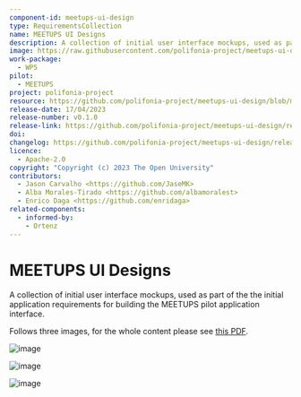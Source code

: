 ```yaml
---
component-id: meetups-ui-design
type: RequirementsCollection
name: MEETUPS UI Designs
description: A collection of initial user interface mockups, used as part of the the initial application requirements for building the MEETUPS pilot application interface
image: https://raw.githubusercontent.com/polifonia-project/meetups-ui-design/main/png/meetups-ui-initial-designs-1.png
work-package: 
  - WP5
pilot:
  - MEETUPS
project: polifonia-project
resource: https://github.com/polifonia-project/meetups-ui-design/blob/main/meetups-ui-initial-designs.pdf
release-date: 17/04/2023
release-number: v0.1.0
release-link: https://github.com/polifonia-project/meetups-ui-design/releases/tag/v0.1.0
doi:
changelog: https://github.com/polifonia-project/meetups-ui-design/releases/tag/v0.1.0
licence:
  - Apache-2.0
copyright: "Copyright (c) 2023 The Open University"
contributors:
  - Jason Carvalho <https://github.com/JaseMK>
  - Alba Morales-Tirado <https://github.com/albamoralest>
  - Enrico Daga <https://github.com/enridaga>
related-components:
  - informed-by:
    - Ortenz
---
```

# MEETUPS UI Designs
A collection of initial user interface mockups, used as part of the the initial application requirements for building the MEETUPS pilot application interface.

Follows three images, for the whole content please see [this PDF](meetups-ui-initial-designs.pdf).

![image](png/meetups-ui-initial-designs-1.png)


![image](png/meetups-ui-initial-designs-2.png)


![image](png/meetups-ui-initial-designs-3.png)
